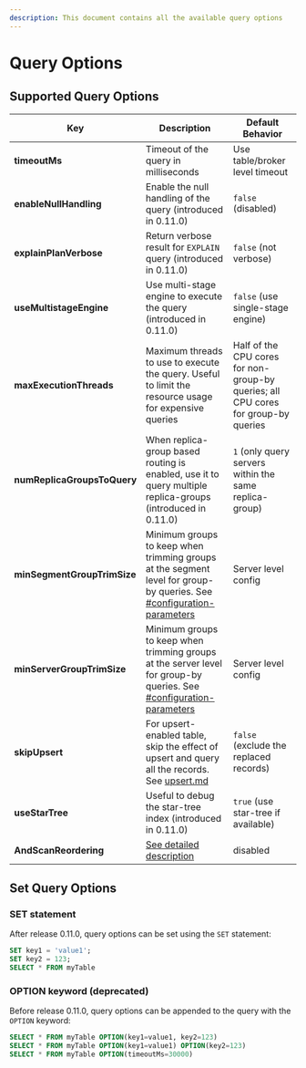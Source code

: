 ```yaml
---
description: This document contains all the available query options
---
```


# Query Options

## Supported Query Options

| Key                         | Description                                                                                                                                                                      | Default Behavior                                                                   |
| --------------------------- | -------------------------------------------------------------------------------------------------------------------------------------------------------------------------------- | ---------------------------------------------------------------------------------- |
| **timeoutMs**               | Timeout of the query in milliseconds                                                                                                                                             | Use table/broker level timeout                                                     |
| **enableNullHandling**      | Enable the null handling of the query (introduced in 0.11.0)                                                                                                                     | `false` (disabled)                                                                 |
| **explainPlanVerbose**      | Return verbose result for `EXPLAIN` query (introduced in 0.11.0)                                                                                                                 | `false` (not verbose)                                                              |
| **useMultistageEngine**     | Use multi-stage engine to execute the query (introduced in 0.11.0)                                                                                                               | `false` (use single-stage engine)                                                  |
| **maxExecutionThreads**     | Maximum threads to use to execute the query. Useful to limit the resource usage for expensive queries                                                                            | Half of the CPU cores for non-group-by queries; all CPU cores for group-by queries |
| **numReplicaGroupsToQuery** | When replica-group based routing is enabled, use it to query multiple replica-groups (introduced in 0.11.0)                                                                      | `1` (only query servers within the same replica-group)                             |
| **minSegmentGroupTrimSize** | Minimum groups to keep when trimming groups at the segment level for group-by queries. See [#configuration-parameters](grouping-algorithm.md#configuration-parameters "mention") | Server level config                                                                |
| **minServerGroupTrimSize**  | Minimum groups to keep when trimming groups at the server level for group-by queries. See [#configuration-parameters](grouping-algorithm.md#configuration-parameters "mention")  | Server level config                                                                |
| **skipUpsert**              | For upsert-enabled table, skip the effect of upsert and query all the records. See [upsert.md](../../basics/data-import/upsert.md "mention")                                     | `false` (exclude the replaced records)                                             |
| **useStarTree**             | Useful to debug the star-tree index (introduced in 0.11.0)                                                                                                                       | `true` (use star-tree if available)                                                |
| **AndScanReordering**       | [See detailed description](https://docs.pinot.apache.org/operators/tutorials/performance-optimization-configurations?q=andoperator)                                              | disabled                                                                           |



## Set Query Options

### SET statement

After release 0.11.0, query options can be set using the `SET` statement:

```sql
SET key1 = 'value1';
SET key2 = 123;
SELECT * FROM myTable
```

### OPTION keyword (**deprecated**)

Before release 0.11.0, query options can be appended to the query with the `OPTION` keyword:

```sql
SELECT * FROM myTable OPTION(key1=value1, key2=123)
SELECT * FROM myTable OPTION(key1=value1) OPTION(key2=123)
SELECT * FROM myTable OPTION(timeoutMs=30000)
```
